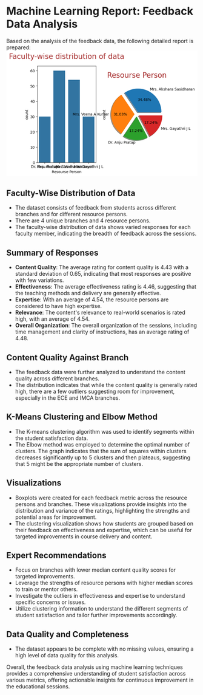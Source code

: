 # Machine Learning Report: Feedback Data Analysis

Based on the analysis of the feedback data, the following detailed report is prepared:
![Faculty-Wise Distribution of Feedback](Images/1.png)  
## Faculty-Wise Distribution of Data

- The dataset consists of feedback from students across different branches and for different resource persons.
- There are 4 unique branches and 4 resource persons.
- The faculty-wise distribution of data shows varied responses for each faculty member, indicating the breadth of feedback across the sessions.

## Summary of Responses

- **Content Quality**: The average rating for content quality is 4.43 with a standard deviation of 0.65, indicating that most responses are positive with few variations.
- **Effectiveness**: The average effectiveness rating is 4.46, suggesting that the teaching methods and delivery are generally effective.
- **Expertise**: With an average of 4.54, the resource persons are considered to have high expertise.
- **Relevance**: The content's relevance to real-world scenarios is rated high, with an average of 4.54.
- **Overall Organization**: The overall organization of the sessions, including time management and clarity of instructions, has an average rating of 4.48.

## Content Quality Against Branch

- The feedback data were further analyzed to understand the content quality across different branches.
- The distribution indicates that while the content quality is generally rated high, there are a few outliers suggesting room for improvement, especially in the ECE and IMCA branches.

## K-Means Clustering and Elbow Method

- The K-means clustering algorithm was used to identify segments within the student satisfaction data.
- The Elbow method was employed to determine the optimal number of clusters. The graph indicates that the sum of squares within clusters decreases significantly up to 5 clusters and then plateaus, suggesting that 5 might be the appropriate number of clusters.

## Visualizations

- Boxplots were created for each feedback metric across the resource persons and branches. These visualizations provide insights into the distribution and variance of the ratings, highlighting the strengths and potential areas for improvement.
- The clustering visualization shows how students are grouped based on their feedback on effectiveness and expertise, which can be useful for targeted improvements in course delivery and content.

## Expert Recommendations

- Focus on branches with lower median content quality scores for targeted improvements.
- Leverage the strengths of resource persons with higher median scores to train or mentor others.
- Investigate the outliers in effectiveness and expertise to understand specific concerns or issues.
- Utilize clustering information to understand the different segments of student satisfaction and tailor further improvements accordingly.

## Data Quality and Completeness

- The dataset appears to be complete with no missing values, ensuring a high level of data quality for this analysis.

Overall, the feedback data analysis using machine learning techniques provides a comprehensive understanding of student satisfaction across various metrics, offering actionable insights for continuous improvement in the educational sessions.
